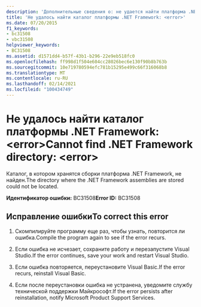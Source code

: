 ```yaml
---
description: 'Дополнительные сведения о: не удается найти платформа .NET Framework Directory: <error>'
title: 'Не удалось найти каталог платформы .NET Framework: <error>'
ms.date: 07/20/2015
f1_keywords:
- bc31508
- vbc31508
helpviewer_keywords:
- BC31508
ms.assetid: d1571dd4-b57f-43b1-b296-22e9eb518fc0
ms.openlocfilehash: ff998d1f504e604cc28026bec6e130f90b8b763b
ms.sourcegitcommit: 10e719780594efc781b15295e499c66f316068b8
ms.translationtype: MT
ms.contentlocale: ru-RU
ms.lasthandoff: 02/14/2021
ms.locfileid: "100434749"
---
```

# <a name="cannot-find-net-framework-directory-error"></a><span data-ttu-id="d4da7-103">Не удалось найти каталог платформы .NET Framework: \<error></span><span class="sxs-lookup"><span data-stu-id="d4da7-103">Cannot find .NET Framework directory: \<error></span></span>

<span data-ttu-id="d4da7-104">Каталог, в котором хранятся сборки платформа .NET Framework, не найден.</span><span class="sxs-lookup"><span data-stu-id="d4da7-104">The directory where the .NET Framework assemblies are stored could not be located.</span></span>  
  
 <span data-ttu-id="d4da7-105">**Идентификатор ошибки:** BC31508</span><span class="sxs-lookup"><span data-stu-id="d4da7-105">**Error ID:** BC31508</span></span>  
  
## <a name="to-correct-this-error"></a><span data-ttu-id="d4da7-106">Исправление ошибки</span><span class="sxs-lookup"><span data-stu-id="d4da7-106">To correct this error</span></span>  
  
1. <span data-ttu-id="d4da7-107">Скомпилируйте программу еще раз, чтобы узнать, повторится ли ошибка.</span><span class="sxs-lookup"><span data-stu-id="d4da7-107">Compile the program again to see if the error recurs.</span></span>  
  
2. <span data-ttu-id="d4da7-108">Если ошибка не исчезает, сохраните работу и перезапустите Visual Studio.</span><span class="sxs-lookup"><span data-stu-id="d4da7-108">If the error continues, save your work and restart Visual Studio.</span></span>  
  
3. <span data-ttu-id="d4da7-109">Если ошибка повторяется, переустановите Visual Basic.</span><span class="sxs-lookup"><span data-stu-id="d4da7-109">If the error recurs, reinstall Visual Basic.</span></span>  
  
4. <span data-ttu-id="d4da7-110">Если после переустановки ошибка не устранена, уведомите службу технической поддержки Майкрософт.</span><span class="sxs-lookup"><span data-stu-id="d4da7-110">If the error persists after reinstallation, notify Microsoft Product Support Services.</span></span>  
